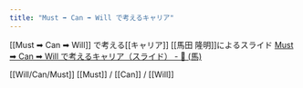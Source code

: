 ```yaml
---
title: "Must ➡ Can ➡ Will で考えるキャリア"
---
```


[[Must ➡ Can ➡ Will]] で考える[[キャリア]]
[[馬田 隆明]]によるスライド
[Must ➡ Can ➡ Will で考えるキャリア（スライド） - 🐴 (馬)](https://blog.takaumada.com/entry/will-can-must-slide)


[[Will/Can/Must]]
[[Must]] / [[Can]] / [[Will]]

